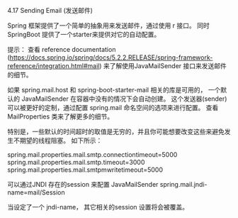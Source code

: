 4.17 Sending Email (发送邮件)

Spring 框架提供了一个简单的抽象用来发送邮件，通过使用 r 接口。 同时SpringBoot 提供了一个starter来提供对它的自动配置。 

提示： 查看 reference documentation (https://docs.spring.io/spring/docs/5.2.2.RELEASE/spring-framework-reference/integration.html#mail) 来了解使用JavaMailSender 接口来发送邮件的细节。 


如果 spring.mail.host 和 spring-boot-starter-mail 相关的库是可用的， 一个默认的 JavaMailSender 在容器中没有的情况下会自动创建。 这个发送器(sender) 可以被更好的定制，通过配置 spring.mail 命名空间的选项来进行配置。 查看 MailProperties 类来了解更多的细节。 

特别是，一些默认的时间超时的取值是无穷的，并且你可能想要改变这些来避免发生不期望的线程阻塞。 如下所示：

spring.mail.properties.mail.smtp.connectiontimeout=5000
spring.mail.properties.mail.smtp.timeout=3000
spring.mail.properties.mail.smtpmwritetimeout=5000

可以通过JNDI 存在的session 来配置 JavaMailSender 
    spring.mail.jndi-name=mail/Session

当设定了一个 jndi-name， 其它相关的session 设置将会被覆盖。 

